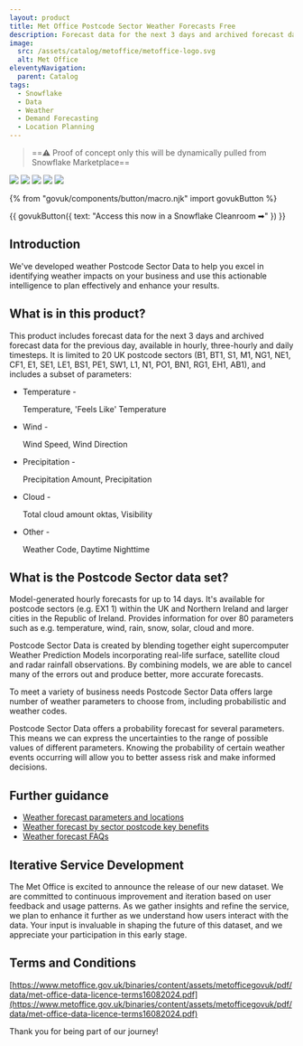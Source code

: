 ```yaml
---
layout: product
title: Met Office Postcode Sector Weather Forecasts Free
description: Forecast data for the next 3 days and archived forecast data for the previous day, available in hourly, three-hourly and daily timesteps.
image:
  src: /assets/catalog/metoffice/metoffice-logo.svg
  alt: Met Office
eleventyNavigation:
  parent: Catalog
tags:
  - Snowflake
  - Data
  - Weather
  - Demand Forecasting
  - Location Planning
---
```


> ==⚠️ Proof of concept only this will be dynamically pulled from Snowflake Marketplace==

![](https://img.shields.io/badge/access-immediate-green)
![](https://img.shields.io/badge/owner-public_sector-blue)
![](https://img.shields.io/badge/data_last_updated-30/09/2024_18:30-blue)
![](https://img.shields.io/badge/metadata_last_updated-30/09/2024_17:30-blue)
![](https://img.shields.io/badge/access-NDX_OIDC-green)

{% from "govuk/components/button/macro.njk" import govukButton %}

{{ govukButton({
  text: "Access this now in a Snowflake Cleanroom ➡"
}) }}

## Introduction

We've developed weather Postcode Sector Data to help you excel in identifying weather impacts on your business and use this actionable intelligence to plan effectively and enhance your results.

## What is in this product?

This product includes forecast data for the next 3 days and archived forecast data for the previous day, available in hourly, three-hourly and daily timesteps. It is limited to 20 UK postcode sectors (B1, BT1, S1, M1, NG1, NE1, CF1, E1, SE1, LE1, BS1, PE1, SW1, L1, N1, PO1, BN1, RG1, EH1, AB1), and includes a subset of parameters:

- Temperature -

  Temperature, 'Feels Like' Temperature

- Wind -

  Wind Speed, Wind Direction

- Precipitation -

  Precipitation Amount, Precipitation

- Cloud -

  Total cloud amount oktas, Visibility

- Other -

  Weather Code, Daytime Nighttime

## What is the Postcode Sector data set?

Model-generated hourly forecasts for up to 14 days. It's available for postcode sectors (e.g. EX1 1) within the UK and Northern Ireland and larger cities in the Republic of Ireland. Provides information for over 80 parameters such as e.g. temperature, wind, rain, snow, solar, cloud and more.

Postcode Sector Data is created by blending together eight supercomputer Weather Prediction Models incorporating real-life surface, satellite cloud and radar rainfall observations. By combining models, we are able to cancel many of the errors out and produce better, more accurate forecasts.

To meet a variety of business needs Postcode Sector Data offers large number of weather parameters to choose from, including probabilistic and weather codes.

Postcode Sector Data offers a probability forecast for several parameters. This means we can express the uncertainties to the range of possible values of different parameters. Knowing the probability of certain weather events occurring will allow you to better assess risk and make informed decisions.

## Further guidance

- [Weather forecast parameters and locations](https://www.metoffice.gov.uk/binaries/content/assets/metofficegovuk/pdf/data/postcode-sector-data-parameters-and-locations.pdf)
- [Weather forecast by sector postcode key benefits](https://www.metoffice.gov.uk/binaries/content/assets/metofficegovuk/pdf/data/postcode-sector-data-key-benefits.pdf)
- [Weather forecast FAQs](https://www.metoffice.gov.uk/binaries/content/assets/metofficegovuk/pdf/data/postcode-sector-data-faqs.pdf)

## Iterative Service Development

The Met Office is excited to announce the release of our new dataset. We are committed to continuous improvement and iteration based on user feedback and usage patterns. As we gather insights and refine the service, we plan to enhance it further as we understand how users interact with the data. Your input is invaluable in shaping the future of this dataset, and we appreciate your participation in this early stage.

## Terms and Conditions

[https://www.metoffice.gov.uk/binaries/content/assets/metofficegovuk/pdf/data/met-office-data-licence-terms16082024.pdf](https://www.metoffice.gov.uk/binaries/content/assets/metofficegovuk/pdf/data/met-office-data-licence-terms16082024.pdf)

Thank you for being part of our journey!
